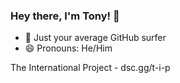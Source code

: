 ### Hey there, I'm Tony! 👋

- 🔭 Just your average GitHub surfer
- 😄 Pronouns: He/Him


The International Project - dsc.gg/t-i-p
